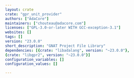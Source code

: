 ```yaml
---
layout: crate
crate: "gpr_unit_provider"
authors: ["AdaCore"]
maintainers: ["chouteau@adacore.com"]
licenses: ["GPL-3.0-or-later WITH GCC-exception-3.1"]
websites: []
tags: []
version: "23.0.0"
short_description: "GNAT Project File Library"
dependencies: [{crate: "libadalang", version: "~23.0.0"},
{crate: "libgpr2", version: "~23.0.0"}]
configuration_variables: []
configuration_values: []

---
```



